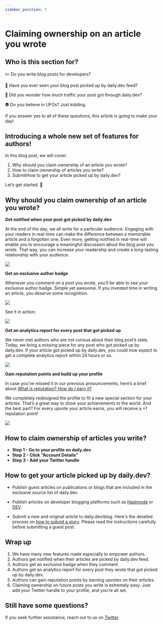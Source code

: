 ```yaml
---
sidebar_position: 3
---
```


# Claiming ownership on an article you wrote

## Who is this section for? 

✏️ Do you write blog posts for developers?

🔭 Have you ever seen your blog post picked up by daily.dev feed?

🚗 Did you wonder how much traffic your post got through daily.dev?

👽 Do you believe in UFOs? Just kidding.

If you answer yes to all of these questions, this article is going to make your day!

## Introducing a whole new set of features for authors!

In this blog post, we will cover:

1. Why should you claim ownership of an article you wrote?
2. How to claim ownership of articles you write?
3. SubmitHow to get your article picked up by daily.dev?

Let’s get started. 🚀

## Why should you claim ownership of an article you wrote?

**Get notified when your post got picked by daily.dev**

At the end of the day, we all write for a particular audience. Engaging with your readers in real-time can make the difference between a memorable article and a forgotten one. Even more, getting notified in real-time will enable you to encourage a meaningful discussion about the blog post you wrote. That way, you can increase your readership and create a long-lasting relationship with your audience. 

![](https://daily-now-res.cloudinary.com/image/upload/v1635256424/docs/5f8ee3a31f47664ff3a9a0db_M2PRpVJTd6XhahQuDouhGspwO9GR01_l_SbwAe44q_CbxUf3nT6VdDnmclolwyw9Wsb4VAwyDBj3KYNbANu8tlX8JdhVwD2qWoH8Avpsafa_kBGtPDVIF7R9YuVK-H69ct_IzhSG.gif)

**Get an exclusive author badge**

Whenever you comment on a post you wrote, you’ll be able to see your exclusive author badge. Simple yet awesome. If you invested time in writing an article, you deserve some recognition.

![](https://daily-now-res.cloudinary.com/image/upload/v1635256512/docs/5f8ee3a27a7b84389bc4b4cd_CzmUQxV9KULWBuzPx3i85AA8lJCksb5xBaoJ8t4CF9i-o-CIARaANz7t4Z8iW0MQIC2tITPDls40g8JP_5QK_2xFUNLYNIDZwM5bmttIXBzou1ZyzkcAcAN7RXN6P3eYYCO06pop.png)

See it in action: 

![](https://daily-now-res.cloudinary.com/image/upload/v1635256556/docs/5f8ee3a55f89924d52959f10_gqjufILdNpmls81_Me95dj4M8d1QJFyptPBTEjHrkKr1FJUWYZZ9WN7TNB0cF8zYyi1f86Pa-7zR9ouUuxEv_zebisDEbxVQMFAj0DkxpIgGwHYN7toJ73g4G6ajtb6yUALX7at7.gif)

**Get an analytics report for every post that got picked up**

We never met authors who are not curious about their blog post’s stats. Today, we bring a missing piece for any post who got picked up by daily.dev. If your article got picked up by daily.dev, you could now expect to get a complete analytics report within 24 hours or so. 

![](https://daily-now-res.cloudinary.com/image/upload/v1635256584/docs/5f8ee3a40afdcad2ea9b1cd5_UOUpf1FCZMJPa2EAbyO9h0LbFpFFb1z44gpcVQ5tEC9Ggxaj9SizlTxYtiAIVvtu-8NJ_YET37Xz8Np3ZCKIixvhgYfC561MZ-i1M5uoCMlAXiKp-vQ45iKcs3MRZc7cA0J2dXyA.gif)

**Gain reputation points and build up your profile**

In case you’ve missed it in our previous announcements, here’s a brief about [What is reputation? How do I earn it?](https://daily.dev/blog/what-is-reputation-how-do-i-earn-it)

We completely redesigned the profile to fit a new special section for your articles. That’s a great way to show your achievements to the world. And the best part? For every upvote your article earns, you will receive a +1 reputation point!

![](https://daily-now-res.cloudinary.com/image/upload/v1635256617/docs/5f8ee3a319135745f302c017_Nu6I3OBdqhgcFHDNc-r569okaI700t5hFOjsTLvUCM4SeY9wzCxWeYinbNVUHK5W0f8rNQi_0zeEsZHUfdNoJqth8S0IST49uJSyV3j1K6QZpXWThFLpgJ7PprQixE5C09hk6Opc.gif)

## How to claim ownership of articles you write?

- **Step 1 - Go to your profile on daily.dev**
- **Step 2 - Click “Account Details”**
- **Step 3 - Add your Twitter handle**

## How to get your article picked up by daily.dev?

- Publish guest articles on publications or blogs that are included in the exclusive source list of daily.dev.

- Publish articles on developer blogging platforms such as [Hashnode](https://hashnode.com/) or [DEV](https://dev.to/).

- Submit a new and original article to daily.dev/blog. Here's the detailed process on [how to submit a story](https://daily.dev/support/submit-a-story). Please read the instructions carefully before submitting a guest post.

## Wrap up

1. We have many new features made especially to empower authors.
2. Authors get notified when their articles are picked by daily.dev feed.
3. Authors get an exclusive badge when they comment.
4. Authors get an analytics report for every post they wrote that got picked up by daily.dev.
5. Authors can gain reputation points by earning upvotes on their articles.
6. Claiming ownership on future posts you write is extremely easy. Just add your Twitter handle to your profile, and you’re all set.

## Still have some questions?

If you seek further assistance, reach out to us on [Twitter](https://twitter.com/dailydotdev)

